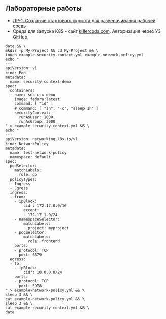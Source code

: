 ## Лабораторные работы

- [ЛР-1. Создание стартового скрипта для разверачивания рабочей среды](/14.5-SecurityContext&NetworkPolicies/Labs/labs-1-create-start-script.md)
- Среда для запуска K8S - сайт [killercoda.com](https://killercoda.com/playgrounds/scenario/kubernetes). Авторизация через УЗ GitHub.

```
date && \
mkdir -p My-Project && cd My-Project && \
touch example-security-context.yml example-network-policy.yml
echo "
---
apiVersion: v1
kind: Pod
metadata:
  name: security-context-demo
spec:
  containers:
  - name: sec-ctx-demo
    image: fedora:latest
    command: [ "id" ]
    # command: [ "sh", "-c", "sleep 1h" ]
    securityContext:
      runAsUser: 1000
      runAsGroup: 3000
" > example-security-context.yml && \
echo "
---
apiVersion: networking.k8s.io/v1
kind: NetworkPolicy
metadata:
  name: test-network-policy
  namespace: default
spec:
  podSelector:
    matchLabels:
      role: db
  policyTypes:
  - Ingress
  - Egress
  ingress:
  - from:
    - ipBlock:
        cidr: 172.17.0.0/16
        except:
        - 172.17.1.0/24
    - namespaceSelector:
        matchLabels:
          project: myproject
    - podSelector:
        matchLabels:
          role: frontend
    ports:
    - protocol: TCP
      port: 6379
  egress:
  - to:
    - ipBlock:
        cidr: 10.0.0.0/24
    ports:
    - protocol: TCP
      port: 5978
" > example-network-policy.yml && \
sleep 3 && \
cat example-network-policy.yml && \
sleep 3 && \
cat example-security-context.yml && \
date

```
